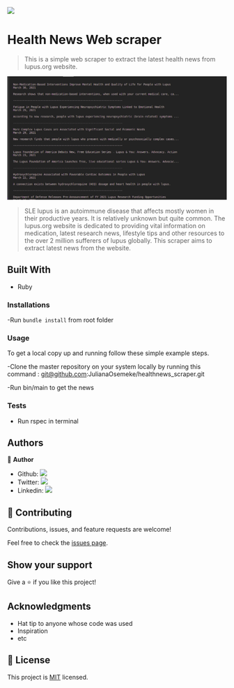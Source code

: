 ![](https://img.shields.io/badge/Microverse-blueviolet)

# Health News Web scraper

> This is a simple web scraper to extract the latest health news from lupus.org website.

![screenshot](Assets/Image/Terminal.png)

>SLE lupus is an autoimmune disease that affects mostly women in their productive years. It is relatively unknown but quite common. The lupus.org website is dedicated to providing vital information on medication, latest research news, lifestyle tips and other resources to the over 2 million sufferers of lupus globally. This scraper aims to extract latest news from the website.

## Built With
- Ruby

### Installations
-Run `bundle install` from root folder

### Usage
To get a local copy up and running follow these simple example steps.

-Clone the master repository on your system locally by running this command : git@github.com:JulianaOsemeke/healthnews_scraper.git

-Run bin/main to get the news


### Tests
- Run rspec in terminal

## Authors

👤 **Author**

- Github: [![](https://img.shields.io/badge/GitHub-100000?style=for-the-badge&logo=github&logoColor=white)](https://github.com/JulianaOsemeke)
- Twitter: [![](https://img.shields.io/badge/Twitter-1DA1F2?style=for-the-badge&logo=twitter&logoColor=white)](https://twitter.com/JulianaOsemeke)
- Linkedin: [![](https://img.shields.io/badge/LinkedIn-0077B5?style=for-the-badge&logo=linkedin&logoColor=white)](https://www.linkedin.com/in/juliana-osemeke/)

## 🤝 Contributing

Contributions, issues, and feature requests are welcome!

Feel free to check the [issues page](../../issues/).

## Show your support

Give a ⭐️ if you like this project!

## Acknowledgments

- Hat tip to anyone whose code was used
- Inspiration
- etc

## 📝 License

This project is [MIT](./MIT.md) licensed.
